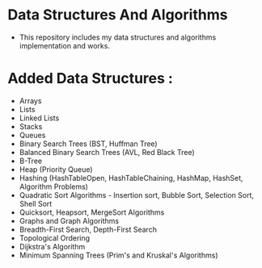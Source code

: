 # Data Structures And Algorithms 
+ This repository includes my data structures and algorithms implementation and works.

# Added Data Structures : 
+ Arrays
+ Lists
+ Linked Lists
+ Stacks
+ Queues
+ Binary Search Trees (BST, Huffman Tree)
+ Balanced Binary Search Trees (AVL, Red Black Tree)
+ B-Tree
+ Heap (Priority Queue)
+ Hashing (HashTableOpen, HashTableChaining, HashMap, HashSet, Algorithm Problems)
+ Quadratic Sort Algorithms - Insertion sort, Bubble Sort, Selection Sort, Shell Sort
+ Quicksort, Heapsort, MergeSort Algorithms
+ Graphs and Graph Algorithms
+ Breadth-First Search, Depth-First Search
+ Topological Ordering
+ Dijkstra's Algorithm
+ Minimum Spanning Trees (Prim's and Kruskal's Algorithms)

